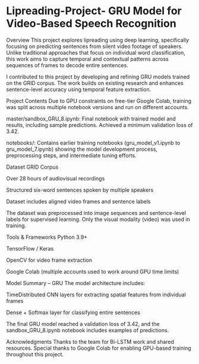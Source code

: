 # Lipreading-Project- GRU Model for Video-Based Speech Recognition 

Overview
This project explores lipreading using deep learning, specifically focusing on predicting sentences from silent video footage of speakers. Unlike traditional approaches that focus on individual word classification, this work aims to capture temporal and contextual patterns across sequences of frames to decode entire sentences.

I contributed to this project by developing and refining GRU models trained on the GRID corpus. The work builds on existing research and enhances sentence-level accuracy using temporal feature extraction.

Project Contents
Due to GPU constraints on free-tier Google Colab, training was split across multiple notebook versions and run on different accounts.

master/sandbox_GRU_8.ipynb: Final notebook with trained model and results, including sample predictions. Achieved a minimum validation loss of 3.42.

notebooks/: Contains earlier training notebooks (gru_model_v1.ipynb to gru_model_7.ipynb) showing the model development process, preprocessing steps, and intermediate tuning efforts.

Dataset
GRID Corpus

Over 28 hours of audiovisual recordings

Structured six-word sentences spoken by multiple speakers

Dataset includes aligned video frames and sentence labels

The dataset was preprocessed into image sequences and sentence-level labels for supervised learning. Only the visual modality (video) was used in training.

Tools & Frameworks
Python 3.9+

TensorFlow / Keras

OpenCV for video frame extraction

Google Colab (multiple accounts used to work around GPU time limits)


Model Summary – GRU
The model architecture includes:

TimeDistributed CNN layers for extracting spatial features from individual frames

Dense + Softmax layer for classifying entire sentences

The final GRU model reached a validation loss of 3.42, and the sandbox_GRU_8.ipynb notebook includes examples of predictions.


Acknowledgments
Thanks to the team for Bi-LSTM work and shared resources. Special thanks to Google Colab for enabling GPU-based training throughout this project.
